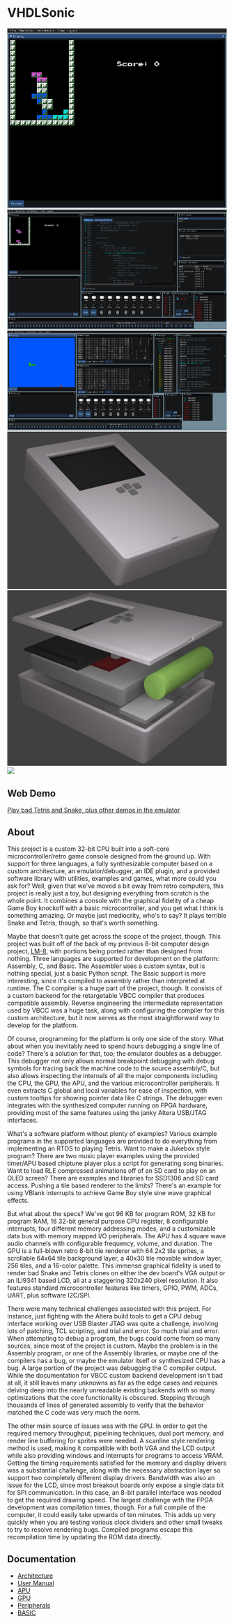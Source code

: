 # VHDLSonic

![](media/Screenshot_Tetris.png)
![](media/Screenshot_Tetris_dev.png)
![](media/Screenshot_Snake.png)
![](media/Prototype_Model.jpg)
![](media/Prototype_Open.jpg)
![](media/Handheld.jpg)

## Web Demo
[Play bad Tetris and Snake, plus other demos in the emulator](https://thelogicmaster.github.io/VHDLSonic/)

## About
This project is a custom 32-bit CPU built into a soft-core microcontroller/retro game console designed
from the ground up. With support for three languages, a fully synthesizable computer based on a custom
architecture, an emulator/debugger, an IDE plugin, and a provided software library with utilities, 
examples and games, what more could you ask for? Well, given that we've moved a bit away from retro
computers, this project is really just a toy, but designing everything from scratch is the whole point.
It combines a console with the graphical fidelity of a cheap Game Boy knockoff with a basic 
microcontroller, and you get what I think is something amazing. Or maybe just mediocrity, who's to say?
It plays terrible Snake and Tetris, though, so that's worth something.

Maybe that doesn't quite get across the scope of the project, though. This project was built off of the 
back of my previous 8-bit computer design project, [LM-8](https://github.com/TheLogicMaster/lm8), with
portions being ported rather than designed from nothing. Three languages are supported for development
on the platform: Assembly, C, and Basic. The Assembler uses a custom syntax, but is nothing special,
just a basic Python script. The Basic support is more interesting, since it's compiled to assembly
rather than interpreted at runtime. The C compiler is a huge part of the project, though. It consists
of a custom backend for the retargetable VBCC compiler that produces compatible assembly. Reverse engineering 
the intermediate representation used by VBCC was a huge task, along with configuring the compiler for
this custom architecture, but it now serves as the most straightforward way to develop for the
platform. 

Of course, programming for the platform is only one side of the story. What about when you inevitably
need to spend hours debugging a single line of code? There's a solution for that, too; the emulator
doubles as a debugger. This debugger not only allows normal breakpoint debugging with debug symbols
for tracing back the machine code to the source assembly/C, but also allows inspecting the internals
of all the major components including the CPU, the GPU, the APU, and the various microcontroller
peripherals. It even extracts C global and local variables for ease of inspection, with custom
tooltips for showing pointer data like C strings. The debugger even integrates with the synthesized
computer running on FPGA hardware, providing most of the same features using the janky Altera
USB/JTAG interfaces.

What's a software platform without plenty of examples? Various example programs in the supported
languages are provided to do everything from implementing an RTOS to playing Tetris. Want to make
a Jukebox style program? There are two music player examples using the provided timer/APU based
chiptune player plus a script for generating song binaries. Want to load RLE compressed animations 
off of an SD card to play on an OLED screen? There are examples and libraries for SSD1306 and SD card
access. Pushing a tile based renderer to the limits? There's an example for using VBlank interrupts to
achieve Game Boy style sine wave graphical effects.

But what about the specs? We've got 96 KB for program ROM, 32 KB for program RAM, 16 32-bit general
purpose CPU register, 8 configurable interrupts, four different memory addressing modes, and a 
customizable data bus with memory mapped I/O peripherals. 
The APU has 4 square wave audio channels with configurable frequency, volume, and duration. The GPU is
a full-blown retro 8-bit tile renderer with 64 2x2 tile sprites, a scrollable 64x64 tile background
layer, a 40x30 tile movable window layer, 256 tiles, and a 16-color palette. This immense graphical 
fidelity is used to render bad Snake and Tetris clones on either the dev board's VGA output or an
ILI9341 based LCD, all at a staggering 320x240 pixel resolution. It also features standard
microcontroller features like timers, GPIO, PWM, ADCs, UART, plus software I2C/SPI.

There were many technical challenges associated with this project. For instance, just fighting with
the Altera build tools to get a CPU debug interface working over USB Blaster JTAG was quite a challenge,
involving lots of patching, TCL scripting, and trial and error. So much trial and error. When 
attempting to debug a program, the bugs could come from so many sources, since most of the
project is custom. Maybe the problem is in the Assembly program, or one of the Assembly libraries,
or maybe one of the compilers has a bug, or maybe the emulator itself or synthesized CPU has a bug. A
large portion of the project was debugging the C compiler output. While the documentation for
VBCC custom backend development isn't bad at all, it still leaves many unknowns as far as the edge
cases and requires delving deep into the nearly unreadable existing backends with so many optimizations
that the core functionality is obscured. Stepping through thousands of lines of generated assembly to
verify that the behavior matched the C code was very much the norm. 

The other main source of issues was with the GPU. In order to get the required memory throughput,
pipelining techniques, dual port memory, and render line buffering for sprites were needed. A scanline
style rendering method is used, making it compatible with both VGA and the LCD output while also
providing windows and interrupts for programs to access VRAM. Getting the timing requirements satisfied
for the memory and display drivers was a substantial challenge, along with the necessary abstraction
layer so support two completely different display drivers. Bandwidth was also an issue for the LCD,
since most breakout boards only expose a single data bit for SPI communication. In this case,
an 8-bit parallel interface was needed to get the required drawing speed. The largest challenge with
the FPGA development was compilation times, though. For a full compile of the computer, it could easily
take upwards of ten minutes. This adds up very quickly when you are testing various clock dividers and
other small tweaks to try to resolve rendering bugs. Compiled programs escape this recompilation time
by updating the ROM data directly.

## Documentation
- [Architecture](docs/Architecture.md)
- [User Manual](docs/UserManual.md)
- [APU](docs/APU.md)
- [GPU](docs/GPU.md)
- [Peripherals](docs/Peripherals.md)
- [BASIC](docs/Basic.md)
